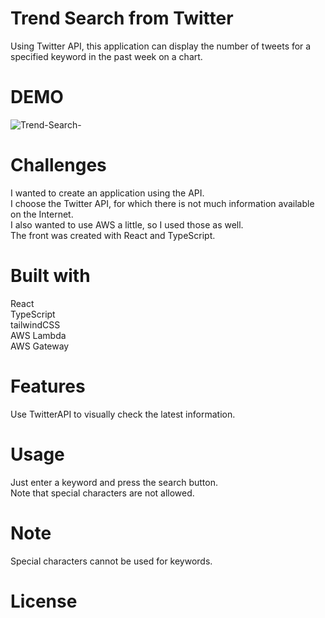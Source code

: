 # Trend Search from Twitter

Using Twitter API, this application can display the number of tweets for a specified keyword in the past week on a chart.

# DEMO

![Trend-Search-](https://user-images.githubusercontent.com/110572532/212582883-7b0b1603-7bc8-45a7-993d-2e8e64abd65d.gif)

# Challenges

I wanted to create an application using the API.<br>
I choose the Twitter API, for which there is not much information available on the Internet.<br>
I also wanted to use AWS a little, so I used those as well.<br>
The front was created with React and TypeScript.<br>

# Built with

React<br>
TypeScript<br>
tailwindCSS<br>
AWS Lambda<br>
AWS Gateway<br>

# Features

Use TwitterAPI to visually check the latest information.

# Usage

Just enter a keyword and press the search button.<br>
Note that special characters are not allowed.<br>

# Note

Special characters cannot be used for keywords.

# License
